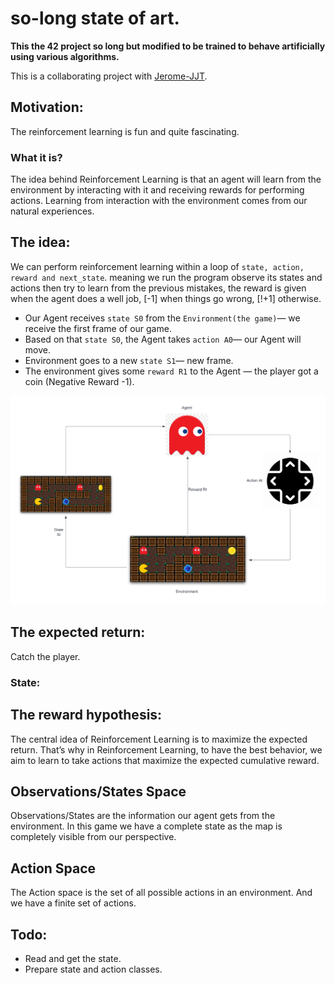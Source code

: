 # so-long state of art.

**This the 42 project so long but modified to be trained to behave artificially using various algorithms.**

This is a collaborating project with [Jerome-JJT](https://github.com/Jerome-JJT).

## Motivation:

The reinforcement learning is fun and quite fascinating.

### What it is?

The idea behind Reinforcement Learning is that an agent will learn from the environment by interacting with it and 
receiving rewards for performing actions.
Learning from interaction with the environment comes from our natural experiences.

## The idea:

We can perform reinforcement learning within a loop of `state, action, reward and next_state`. meaning we run the program
observe its states and actions then try to learn from the previous mistakes, the reward is given when the agent
does a well job, [-1] when things go wrong, [!+1] otherwise.

* Our Agent receives `state S0` from the `Environment(the game)`— we receive the first frame of our game.
* Based on that `state S0`,  the Agent takes `action A0`— our Agent will move.
* Environment goes to a new `state S1`— new frame.
* The environment gives some `reward R1` to the Agent — the player got a coin (Negative Reward -1).

![alt text](assets/schema.png)

## The expected return:

Catch the player.

### State:

## The reward hypothesis:

The central idea of Reinforcement Learning is to maximize the expected return.
That’s why in Reinforcement Learning, to have the best behavior,
we aim to learn to take actions that maximize the expected cumulative reward.

## Observations/States Space

Observations/States are the information our agent gets from the environment. In this game we have a complete state
as the map is completely visible from our perspective.

## Action Space

The Action space is the set of all possible actions in an environment. And we have a finite set of actions.

## Todo:

* Read and get the state.
* Prepare state and action classes.

